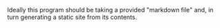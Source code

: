 Ideally this program should be taking a provided "markdown file" and, in turn generating a static site from its contents. 
